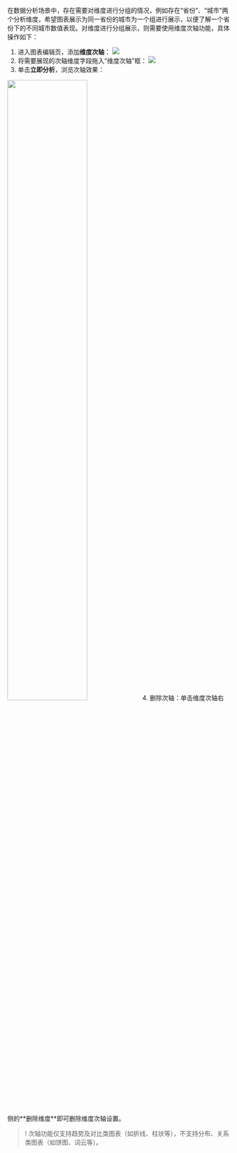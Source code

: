 在数据分析场景中，存在需要对维度进行分组的情况，例如存在“省份”、“城市”两个分析维度，希望图表展示为同一省份的城市为一个组进行展示，以便了解一个省份下的不同城市数值表现。对维度进行分组展示，则需要使用维度次轴功能，具体操作如下：

1. 进入图表编辑页，添加**维度次轴**：
![](https://qcloudimg.tencent-cloud.cn/raw/7e9d131f8742194f3efe9f95b251fa2c.png)
2. 将需要展现的次轴维度字段拖入“维度次轴”框：
![](https://qcloudimg.tencent-cloud.cn/raw/caf9222e91ebd7ab73aeacd5f3d6388d.png)
3. 单击**立即分析**，浏览次轴效果：
<img src="https://qcloudimg.tencent-cloud.cn/raw/2f253d879ea624505b26fd7a6df46c82.png" width="60%">
4. 删除次轴：单击维度次轴右侧的**删除维度**即可删除维度次轴设置。

>! 次轴功能仅支持趋势及对比类图表（如折线、柱状等），不支持分布、关系类图表（如饼图、词云等）。
